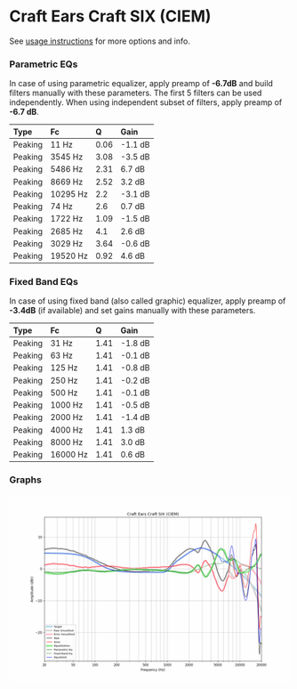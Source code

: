 # Craft Ears Craft SIX (CIEM)
See [usage instructions](https://github.com/jaakkopasanen/AutoEq#usage) for more options and info.

### Parametric EQs
In case of using parametric equalizer, apply preamp of **-6.7dB** and build filters manually
with these parameters. The first 5 filters can be used independently.
When using independent subset of filters, apply preamp of **-6.7 dB**.

| Type    | Fc       |    Q | Gain    |
|:--------|:---------|:-----|:--------|
| Peaking | 11 Hz    | 0.06 | -1.1 dB |
| Peaking | 3545 Hz  | 3.08 | -3.5 dB |
| Peaking | 5486 Hz  | 2.31 | 6.7 dB  |
| Peaking | 8669 Hz  | 2.52 | 3.2 dB  |
| Peaking | 10295 Hz | 2.2  | -3.1 dB |
| Peaking | 74 Hz    | 2.6  | 0.7 dB  |
| Peaking | 1722 Hz  | 1.09 | -1.5 dB |
| Peaking | 2685 Hz  | 4.1  | 2.6 dB  |
| Peaking | 3029 Hz  | 3.64 | -0.6 dB |
| Peaking | 19520 Hz | 0.92 | 4.6 dB  |

### Fixed Band EQs
In case of using fixed band (also called graphic) equalizer, apply preamp of **-3.4dB**
(if available) and set gains manually with these parameters.

| Type    | Fc       |    Q | Gain    |
|:--------|:---------|:-----|:--------|
| Peaking | 31 Hz    | 1.41 | -1.8 dB |
| Peaking | 63 Hz    | 1.41 | -0.1 dB |
| Peaking | 125 Hz   | 1.41 | -0.8 dB |
| Peaking | 250 Hz   | 1.41 | -0.2 dB |
| Peaking | 500 Hz   | 1.41 | -0.1 dB |
| Peaking | 1000 Hz  | 1.41 | -0.5 dB |
| Peaking | 2000 Hz  | 1.41 | -1.4 dB |
| Peaking | 4000 Hz  | 1.41 | 1.3 dB  |
| Peaking | 8000 Hz  | 1.41 | 3.0 dB  |
| Peaking | 16000 Hz | 1.41 | 0.6 dB  |

### Graphs
![](./Craft%20Ears%20Craft%20SIX%20(CIEM).png)
